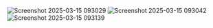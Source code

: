 ![Screenshot 2025-03-15 093029](https://github.com/user-attachments/assets/0305d363-125d-42bc-842e-068899ca2899)
![Screenshot 2025-03-15 093042](https://github.com/user-attachments/assets/29d58edf-b781-44f9-aec2-7ab829db9833)
![Screenshot 2025-03-15 093139](https://github.com/user-attachments/assets/a9ec2eee-6e8f-4e95-adc9-17f5f138404f)
